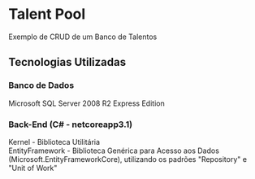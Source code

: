 # Talent Pool

Exemplo de CRUD de um Banco de Talentos

## Tecnologias Utilizadas

### Banco de Dados

Microsoft SQL Server 2008 R2 Express Edition

### Back-End (C# - netcoreapp3.1)

Kernel - Biblioteca Utilitária  
EntityFramework - Biblioteca Genérica para Acesso aos Dados (Microsoft.EntityFrameworkCore), utilizando os padrões "Repository" e "Unit of Work"

